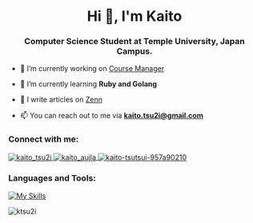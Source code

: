 <h1 align="center">Hi 👋, I'm Kaito</h1>
<h3 align="center">Computer Science Student at Temple University, Japan Campus.</h3>

- 🔭 I’m currently working on [Course Manager](https://github.com/ktsu2i/course-manager)

- 🌱 I’m currently learning **Ruby and Golang**

- 📝 I write articles on [Zenn](https://zenn.dev/ktsu2i)

- 📫 You can reach out to me via **kaito.tsu2i@gmail.com**

<h3 align="left">Connect with me:</h3>
<p align="left">
  <a href="https://twitter.com/kaito_tsu2i" target="blank">
    <img align="center" src="https://skillicons.dev/icons?i=twitter" alt="kaito_tsu2i" />
  </a>
  <a href="https://instagram.com/kaito_aujla" target="blank">
    <img align="center" src="https://skillicons.dev/icons?i=instagram" alt="kaito_aujla" />
  </a>
  <a href="https://linkedin.com/in/kaito-tsutsui-957a90210" target="blank">
    <img align="center" src="https://skillicons.dev/icons?i=linkedin" alt="kaito-tsutsui-957a90210" />
  </a>
</p>

<h3 align="left">Languages and Tools:</h3>

[![My Skills](https://skillicons.dev/icons?i=html,css,tailwind,js,ts,react,next,nodejs,py,fastapi,ruby,rails,go,java,kotlin,c,git,mysql,postgres,mongo,sqlite,firebase,supabase,docker&perline=8)](https://skillicons.dev)

<p>
  <img src="https://github-readme-stats.vercel.app/api/top-langs/?username=ktsu2i&layout=compact&theme=dark" alt="ktsu2i" />
</p>
